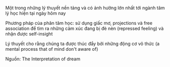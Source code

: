 Một trong những lý thuyết nền tảng và có ảnh hưởng lớn nhất tới ngành tâm lý học hiện tại ngày hôm nay

Phương pháp của phân tâm học: sử dụng giấc mơ, projections và free association để tìm ra những cảm xúc đang bị đè nèn (repressed feeling) và nhận được self-insight


Lý thuyết cho rằng chúng ta được thúc đẩy bởi những động cơ vô thức (a mental process that of mind don't aware of)

  

  

Nguồn: The Interpretation of dream